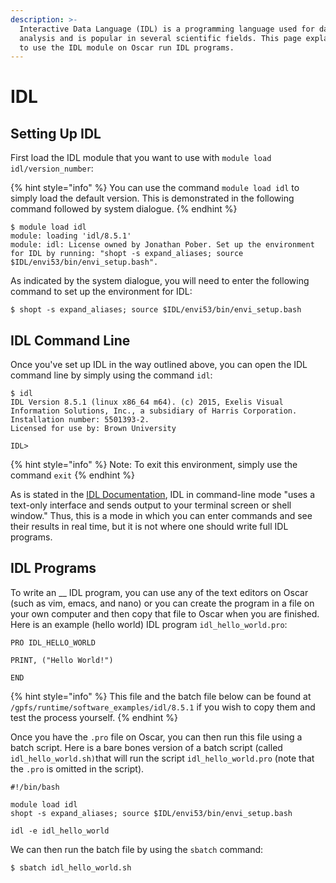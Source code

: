 ```yaml
---
description: >-
  Interactive Data Language (IDL) is a programming language used for data
  analysis and is popular in several scientific fields. This page explains how
  to use the IDL module on Oscar run IDL programs.
---
```


# IDL

## Setting Up IDL

First load the IDL module that you want to use with `module load idl/version_number`:

{% hint style="info" %}
You can use the command `module load idl` to simply load the default version. This is demonstrated in the following command followed by system dialogue.
{% endhint %}

```
$ module load idl
module: loading 'idl/8.5.1'
module: idl: License owned by Jonathan Pober. Set up the environment for IDL by running: "shopt -s expand_aliases; source $IDL/envi53/bin/envi_setup.bash".
```

As indicated by the system dialogue, you will need to enter the following command to set up the environment for IDL:

```
$ shopt -s expand_aliases; source $IDL/envi53/bin/envi_setup.bash
```

## IDL Command Line

Once you've set up IDL in the way outlined above, you can open the IDL command line by simply using the command `idl`:

```
$ idl
IDL Version 8.5.1 (linux x86_64 m64). (c) 2015, Exelis Visual Information Solutions, Inc., a subsidiary of Harris Corporation.
Installation number: 5501393-2.
Licensed for use by: Brown University

IDL>
```

{% hint style="info" %}
Note: To exit this environment, simply use the command `exit`
{% endhint %}

As is stated in the [IDL Documentation](https://www.l3harrisgeospatial.com/docs/using\_idl\_home.html), IDL in command-line mode "uses a text-only interface and sends output to your terminal screen or shell window." Thus, this is a mode in which you can enter commands and see their results in real time, but it is not where one should write full IDL programs.

## IDL Programs

To write an __ IDL program, you can use any of the text editors on Oscar (such as vim, emacs, and nano) or you can create the program in a file on your own computer and then copy that file to Oscar when you are finished. Here is an example (hello world) IDL program `idl_hello_world.pro`:

```
PRO IDL_HELLO_WORLD

PRINT, ("Hello World!")

END
```

{% hint style="info" %}
This file and the batch file below can be found at `/gpfs/runtime/software_examples/idl/8.5.1` if you wish to copy them and test the process yourself.
{% endhint %}

Once you have the `.pro` file on Oscar, you can then run this file using a batch script. Here is a bare bones version of a batch script (called `idl_hello_world.sh)`that will run the script `idl_hello_world.pro` (note that the `.pro` is omitted in the script).

```
#!/bin/bash

module load idl
shopt -s expand_aliases; source $IDL/envi53/bin/envi_setup.bash

idl -e idl_hello_world
```

We can then run the batch file by using the `sbatch` command:

```
$ sbatch idl_hello_world.sh
```

